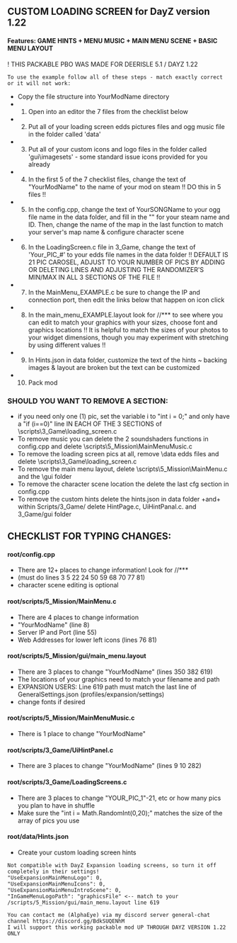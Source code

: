 ## CUSTOM LOADING SCREEN for DayZ version 1.22 
#### Features: GAME HINTS + MENU MUSIC + MAIN MENU SCENE + BASIC MENU LAYOUT
! THIS PACKABLE PBO WAS MADE FOR DEERISLE 5.1 / DAYZ 1.22
~~~
To use the example follow all of these steps - match exactly correct or it will not work:
~~~

* Copy the file structure into YourModName directory
* 1. Open into an editor the 7 files from the checklist below
* 2. Put all of your loading screen edds pictures files and ogg music file in the folder called 'data'
* 3. Put all of your custom icons and logo files in the folder called 'gui\imagesets' - some standard issue icons provided for you already
* 4. In the first 5 of the 7 checklist files, change the text of "YourModName" to the name of your mod on steam !! DO this in 5 files !!
* 5. In the config.cpp, change the text of YourSONGName to your ogg file name in the data folder, and fill in the "" for your steam name and ID. Then, change the name of the map in the last function to match your server's map name & configure character scene
* 6. In the LoadingScreen.c file in 3_Game, change the text of 'Your_PIC_#' to your edds file names in the data folder !! DEFAULT IS 21 PIC CAROSEL, ADJUST TO YOUR NUMBER OF PICS BY ADDING OR DELETING LINES AND ADJUSTING THE RANDOMIZER'S MIN/MAX IN ALL 3 SECTIONS OF THE FILE !!
* 7. In the MainMenu_EXAMPLE.c be sure to change the IP and connection port, then edit the links below that happen on icon click
* 8. In the main_menu_EXAMPLE.layout look for //*** to see where you can edit to match your graphics with your sizes, choose font and graphics locations !! It is helpful to match the sizes of your photos to your widget dimensions, though you may experiment with stretching by using different values !!
* 9. In Hints.json in data folder, customize the text of the hints ~ backing images & layout are broken but the text can be customized
* 10. Pack mod

### SHOULD YOU WANT TO REMOVE A SECTION:
* if you need only one (1) pic, set the variable i to "int i = 0;" and only have a "if (i==0)" line IN EACH OF THE 3 SECTIONS of \scripts\3_Game\loading_screen.c
* To remove music you can delete the 2 soundshaders functions in config.cpp and delete \scripts\5_Mission\MainMenuMusic.c
* To remove the loading screen pics at all, remove \data edds files and delete \scripts\3_Game\loading_screen.c
* To remove the main menu layout, delete \scripts\5_Mission\MainMenu.c and the \gui folder
* To remove the character scene location the delete the last cfg section in config.cpp
* To remove the custom hints delete the hints.json in data folder +and+ within Scripts/3_Game/ delete HintPage.c, UiHintPanal.c. and 3_Game/gui folder

## CHECKLIST FOR TYPING CHANGES:
#### root/config.cpp
* There are 12+ places to change information! Look for //*** 
* (must do lines 3 5 22 24 50 59 68 70 77 81)
* character scene editing is optional

#### root/scripts/5_Mission/MainMenu.c
* There are 4 places to change information
* "YourModName" (line 8)
* Server IP and Port (line 55)
* Web Addresses for lower left icons (lines 76 81)

#### root/scripts/5_Mission/gui/main_menu.layout
* There are 3 places to change "YourModName" (lines 350 382 619) 
* The locations of your graphics need to match your filename and path
* EXPANSION USERS: Line 619 path must match the last line of GeneralSettings.json (profiles/expansion/settings)
* change fonts if desired

#### root/scripts/5_Mission/MainMenuMusic.c
* There is 1 place to change "YourModName"

#### root/scripts/3_Game/UiHintPanel.c
* There are 3 places to change "YourModName" (lines 9 10 282)

#### root/scripts/3_Game/LoadingScreens.c
* There are 3 places to change "YOUR_PIC_1"-21, etc or how many pics you plan to have in shuffle
* Make sure the "int i = Math.RandomInt(0,20);" matches the size of the array of pics you use

#### root/data/Hints.json
* Create your custom loading screen hints

~~~
Not compatible with DayZ Expansion loading screens, so turn it off completely in their settings!
"UseExpansionMainMenuLogo": 0,
"UseExpansionMainMenuIcons": 0,
"UseExpansionMainMenuIntroScene": 0,
"InGameMenuLogoPath": "graphicsFile" <-- match to your /scripts/5_Mission/gui/main_menu.layout line 619
~~~

~~~
You can contact me (AlphaEye) via my discord server general-chat channel https://discord.gg/BdkSUQENhM
I will support this working packable mod UP THROUGH DAYZ VERSION 1.22 ONLY
~~~
